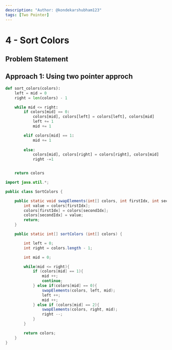 ```yaml
---
description: "Author: @kondekarshubham123"
tags: [Two Pointer]
---
```


# 4 - Sort Colors

## Problem Statement

## Approach 1: Using two pointer approch

<Tabs>

<TabItem value="py" label="Python">
<SolutionAuthor name="@kondekarshubham123"/>

```python
def sort_colors(colors):
    left = mid = 0
    right = len(colors) - 1

    while mid <= right:
        if colors[mid] == 0:
            colors[mid], colors[left] = colors[left], colors[mid]
            left += 1
            mid += 1

        elif colors[mid] == 1:
            mid += 1
        
        else:
            colors[mid], colors[right] = colors[right], colors[mid]
            right -=1


    return colors
```
</TabItem>

<TabItem value="java-sol-1" label="Java">
<SolutionAuthor name="@kondekarshubham123"/>
    
```java
import java.util.*;

public class SortColors {

    public static void swapElements(int[] colors, int firstIdx, int secondIdx){
        int value = colors[firstIdx];
        colors[firstIdx] = colors[secondIdx];
        colors[secondIdx] = value;
        return;
    }

    public static int[] sortColors (int[] colors) {

        int left = 0;
        int right = colors.length - 1;

        int mid = 0;

        while(mid <= right){
            if (colors[mid] == 1){
                mid ++;
                continue;
            } else if(colors[mid] == 0){
                swapElements(colors, left, mid);
                left ++;
                mid ++;
            } else if (colors[mid] == 2){
                swapElements(colors, right, mid);
                right --;
            }
        }

        return colors;
    }
}
```
</TabItem>

</Tabs>

